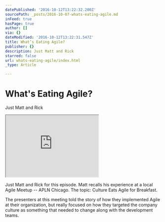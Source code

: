 ```yaml
---
datePublished: '2016-10-12T13:22:32.200Z'
sourcePath: _posts/2016-10-07-whats-eating-agile.md
inFeed: true
hasPage: true
author: []
via: {}
dateModified: '2016-10-12T13:22:31.547Z'
title: What’s Eating Agile?
publisher: {}
description: Just Matt and Rick
starred: false
url: whats-eating-agile/index.html
_type: Article

---
```

# What's Eating Agile?

Just Matt and Rick

<iframe src="https://the-grid.github.io/ed-userhtml/?g=eJxlkN1qwzAMhV_FGHaZyi0LrKPpqwz_qI2obAXbIcuefk7LbrI7ne-Io4MudMs2oip1ZRy0kxwwf6okCbUq2Q8aYKyR-25iu2I-MLmypoOXCBgdBsCJigQECvBuTh_ns4ER6T5WOBkDC4U6Qt8bqCNGhFJtCjaHLlIisHNth74rJGn-HF2yxLBieTrbxc2ZMrLYsI1JvmxoiVQ2FSijryQJnPWPpcU22nnrR4SaZwStXlUGfTTmTatnmz9RfBZmSvdBJ9FKWWZZbjNzMxCTWtA9qO5plJ89kn87ZUeuF3j9-foLL6qFgw" height="200" style=""></iframe>

Just Matt and Rick for this episode. Matt recalls his experience at a local Agile Meetup -- APLN Chicago. The topic: Culture Eats Agile for Breakfast.

The presenters at this meeting told the story of how they implemented Agile at their organization, but really focused on how they targeted the company culture as something that needed to change along with the development teams.